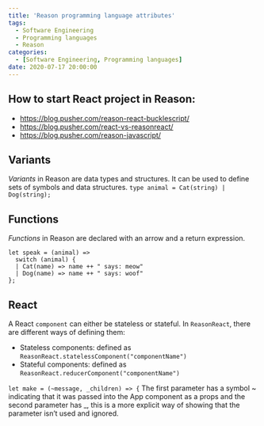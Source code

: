 ```yaml
---
title: 'Reason programming language attributes'
tags:
  - Software Engineering
  - Programming languages
  - Reason
categories:
  - [Software Engineering, Programming languages]
date: 2020-07-17 20:00:00
---
```

## How to start React project in Reason: 
- https://blog.pusher.com/reason-react-bucklescript/
- https://blog.pusher.com/react-vs-reasonreact/
- https://blog.pusher.com/reason-javascript/

## Variants
*Variants* in Reason are data types and structures. It can be used to define sets of symbols and data structures.
`type animal = Cat(string) | Dog(string);`

## Functions
*Functions* in Reason are declared with an arrow and a return expression.
```reason
let speak = (animal) =>
  switch (animal) {
  | Cat(name) => name ++ " says: meow"
  | Dog(name) => name ++ " says: woof"
};
```

## React
A React `component` can either be stateless or stateful. In `ReasonReact`, there are different ways of defining them:
- Stateless components: defined as `ReasonReact.statelessComponent("componentName")`
- Stateful components: defined as `ReasonReact.reducerComponent("componentName")`

`let make = (~message, _children) => {`
The first parameter has a symbol ~ indicating that it was passed into the App component as a props and the second parameter has _, this is a more explicit way of showing that the parameter isn’t used and ignored.